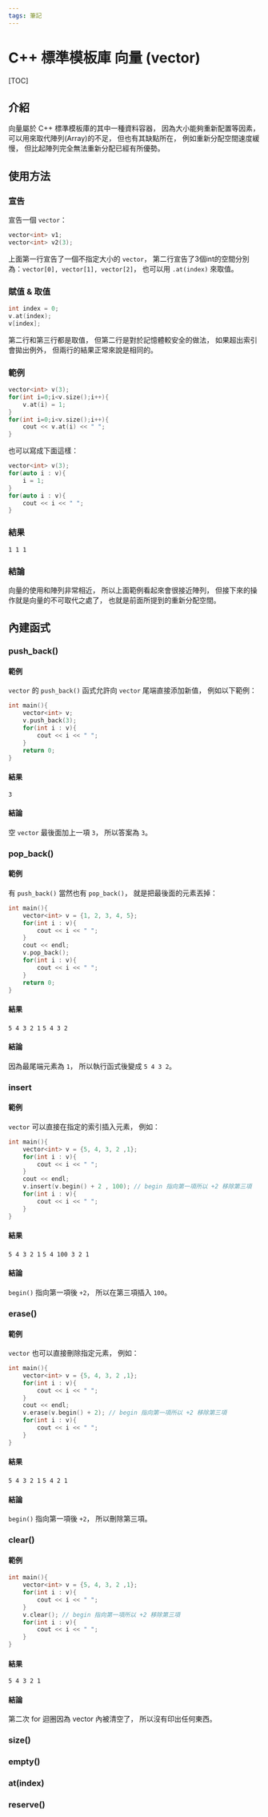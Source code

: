 ```yaml
---
tags: 筆記
---
```


# C++ 標準模板庫 向量 (vector)

[TOC]

## 介紹

向量屬於 C++ 標準模板庫的其中一種資料容器，
因為大小能夠重新配置等因素，
可以用來取代陣列(Array)的不足，
但也有其缺點所在，
例如重新分配空間速度緩慢，
但比起陣列完全無法重新分配已經有所優勢。  

## 使用方法

### 宣告

宣告一個 `vector`：

```cpp
vector<int> v1;
vector<int> v2(3);
```

上面第一行宣告了一個不指定大小的 `vector`，
第二行宣告了3個int的空間分別為：`vector[0], vector[1], vector[2]`，
也可以用 `.at(index)` 來取值。  

### 賦值 & 取值

```cpp
int index = 0;
v.at(index);
v[index];
```

第二行和第三行都是取值，
但第二行是對於記憶體較安全的做法，
如果超出索引會拋出例外，
但兩行的結果正常來說是相同的。  

### 範例

```cpp
vector<int> v(3);
for(int i=0;i<v.size();i++){
    v.at(i) = 1;
}
for(int i=0;i<v.size();i++){
    cout << v.at(i) << " ";
}
```

也可以寫成下面這樣：  

```cpp
vector<int> v(3);
for(auto i : v){
    i = 1;
}
for(auto i : v){
    cout << i << " ";
}
```

### 結果

`1 1 1`

### 結論

向量的使用和陣列非常相近，
所以上面範例看起來會很接近陣列，
但接下來的操作就是向量的不可取代之處了，
也就是前面所提到的重新分配空間。  

## 內建函式

### push_back()

#### 範例

`vector` 的 `push_back()` 函式允許向 `vector` 尾端直接添加新值，
例如以下範例：  

```cpp
int main(){
    vector<int> v;
    v.push_back(3);
    for(int i : v){
        cout << i << " ";
    }
    return 0;
}
```

#### 結果

`3`

#### 結論

空 `vector` 最後面加上一項 `3`，
所以答案為 `3`。  

### pop_back()

#### 範例

有 `push_back()` 當然也有 `pop_back()`，
就是把最後面的元素丟掉：  

```cpp
int main(){
    vector<int> v = {1, 2, 3, 4, 5};
    for(int i : v){
        cout << i << " ";
    }
    cout << endl;
    v.pop_back();
    for(int i : v){
        cout << i << " ";
    }
    return 0;
}
```

#### 結果

`5 4 3 2 1`
`5 4 3 2`

#### 結論

因為最尾端元素為 `1`，
所以執行函式後變成 `5 4 3 2`。  

### insert

#### 範例

`vector` 可以直接在指定的索引插入元素，
例如：

```cpp
int main(){
    vector<int> v = {5, 4, 3, 2 ,1};
    for(int i : v){
        cout << i << " ";
    }
    cout << endl;
    v.insert(v.begin() + 2 , 100); // begin 指向第一項所以 +2 移除第三項
    for(int i : v){
        cout << i << " ";
    }
}
```

#### 結果

`5 4 3 2 1`
`5 4 100 3 2 1`

#### 結論

`begin()` 指向第一項後 `+2`，
所以在第三項插入 `100`。  

### erase()

#### 範例

`vector` 也可以直接刪除指定元素，
例如：  

```cpp
int main(){
    vector<int> v = {5, 4, 3, 2 ,1};
    for(int i : v){
        cout << i << " ";
    }
    cout << endl;
    v.erase(v.begin() + 2); // begin 指向第一項所以 +2 移除第三項
    for(int i : v){
        cout << i << " ";
    }
}
```

#### 結果

`5 4 3 2 1`
`5 4 2 1`

#### 結論

`begin()` 指向第一項後 `+2`，
所以刪除第三項。  

### clear()

#### 範例

```cpp
int main(){
    vector<int> v = {5, 4, 3, 2 ,1};
    for(int i : v){
        cout << i << " ";
    }
    v.clear(); // begin 指向第一項所以 +2 移除第三項
    for(int i : v){
        cout << i << " ";
    }
}
```

#### 結果

`5 4 3 2 1`

#### 結論

第二次 for 迴圈因為 vector 內被清空了，
所以沒有印出任何東西。  

### size()

### empty()

### at(index)

### reserve()






<!-- 未完成 -->